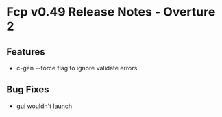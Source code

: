 # Fcp v0.49 Release Notes - Overture 2

## Features

 * c-gen --force flag to ignore validate errors

## Bug Fixes
 * gui wouldn't launch
